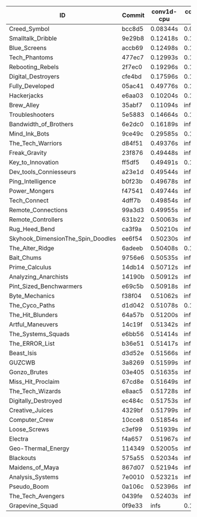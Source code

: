 |ID|Commit|conv1d-cpu|conv1d-gpu|DWSPConv2D-gpu|gemm-gpu|avg|
|-|-|-|-|-|-|-|
|Creed_Symbol|bcc8d5|0.08344s|0.09763s|2.76788s|1.70246s|1.16285s|
|Smalltalk_Dribble|9e29b8|0.12418s|0.12781s|2.87449s|1.91333s|1.25995s|
|Blue_Screens|accb69|0.12498s|0.12882s|2.89526s|1.95873s|1.27695s|
|Tech_Phantoms|477ec7|0.12993s|0.14606s|2.86915s|1.96849s|1.27841s|
|Rebooting_Rebels|2f7ec0|0.19296s|0.15680s|2.87955s|1.90189s|1.28280s|
|Digital_Destroyers|cfe4bd|0.17596s|0.15784s|3.19932s|2.11187s|1.41125s|
|Fully_Developed|05ac41|0.49776s|0.14000s|2.96990s|2.13297s|1.43516s|
|Hackerjacks|e6aa03|0.10204s|0.15630s|infs|1.78441s|infs|
|Brew_Alley|35abf7|0.11094s|infs|infs|4.43265s|infs|
|Troubleshooters|5e5883|0.14664s|0.19327s|infs|2.01526s|infs|
|Bandwidth_of_Brothers|6e2dc0|0.16189s|infs|infs|2.04138s|infs|
|Mind_Ink_Bots|9ce49c|0.29585s|0.12455s|infs|4.39082s|infs|
|The_Tech_Warriors|d84f51|0.49376s|infs|infs|4.43380s|infs|
|Freak_Gravity|23f876|0.49448s|infs|infs|4.42812s|infs|
|Key_to_Innovation|ff5df5|0.49491s|0.13210s|infs|4.42551s|infs|
|Dev_tools_Conniesseurs|a23e1d|0.49544s|infs|infs|4.45378s|infs|
|Ping_Intelligence|b0f23b|0.49678s|infs|infs|4.46972s|infs|
|Power_Mongers|f47541|0.49744s|infs|infs|4.45183s|infs|
|Tech_Connect|4dff7b|0.49854s|infs|infs|4.44050s|infs|
|Remote_Connections|99a3d3|0.49955s|infs|infs|4.43529s|infs|
|Remote_Controllers|631b22|0.50063s|infs|infs|4.46955s|infs|
|Rug_Heed_Bend|ca3f9a|0.50210s|infs|infs|4.35452s|infs|
|Skyhook_DimensionThe_Spin_Doodles|ee6f54|0.50230s|infs|infs|4.43232s|infs|
|The_Alter_Ridge|6adeeb|0.50408s|0.15762s|infs|4.39595s|infs|
|Bait_Chums|9756e6|0.50535s|infs|infs|4.47372s|infs|
|Prime_Calculus|14db14|0.50712s|infs|infs|4.43376s|infs|
|Analyzing_Anarchists|14190b|0.50912s|infs|infs|4.43586s|infs|
|Pint_Sized_Benchwarmers|e69c5b|0.50918s|infs|infs|4.42341s|infs|
|Byte_Mechanics|f38f04|0.51062s|infs|infs|4.47855s|infs|
|The_Cyco_Paths|d1d042|0.51078s|0.13425s|infs|4.61844s|infs|
|The_Hit_Blunders|64a57b|0.51200s|infs|infs|4.43627s|infs|
|Artful_Maneuvers|14c19f|0.51342s|infs|infs|4.48617s|infs|
|The_Systems_Squads|e6bb56|0.51414s|infs|infs|4.47980s|infs|
|The_ERROR_List|b36e51|0.51417s|infs|infs|4.42865s|infs|
|Beast_Isis|d3d52e|0.51566s|infs|infs|4.46263s|infs|
|GUZCWB|3a8269|0.51599s|infs|infs|4.42979s|infs|
|Gonzo_Brutes|03e405|0.51635s|infs|infs|4.44570s|infs|
|Miss_Hit_Proclaim|67cd8e|0.51649s|infs|infs|4.46937s|infs|
|The_Tech_Wizards|e8aac5|0.51728s|infs|infs|4.42634s|infs|
|Digitally_Destroyed|ec484c|0.51753s|infs|infs|4.45406s|infs|
|Creative_Juices|4329bf|0.51799s|infs|infs|4.43598s|infs|
|Computer_Crew|10cce8|0.51854s|infs|infs|4.46366s|infs|
|Loose_Screws|c3ef99|0.51939s|infs|infs|4.42373s|infs|
|Electra|f4a657|0.51967s|infs|infs|4.48348s|infs|
|Geo-Thermal_Energy|114349|0.52005s|infs|infs|4.45657s|infs|
|Blackouts|575a55|0.52034s|infs|infs|4.43156s|infs|
|Maidens_of_Maya|867d07|0.52194s|infs|infs|4.44476s|infs|
|Analysis_Systems|7e0010|0.52321s|infs|infs|4.42288s|infs|
|Pseudo_Boom|0a106c|0.52396s|infs|infs|4.43721s|infs|
|The_Tech_Avengers|0439fe|0.52403s|infs|infs|4.41376s|infs|
|Grapevine_Squad|0f9e33|infs|0.12817s|infs|1.69939s|infs|
